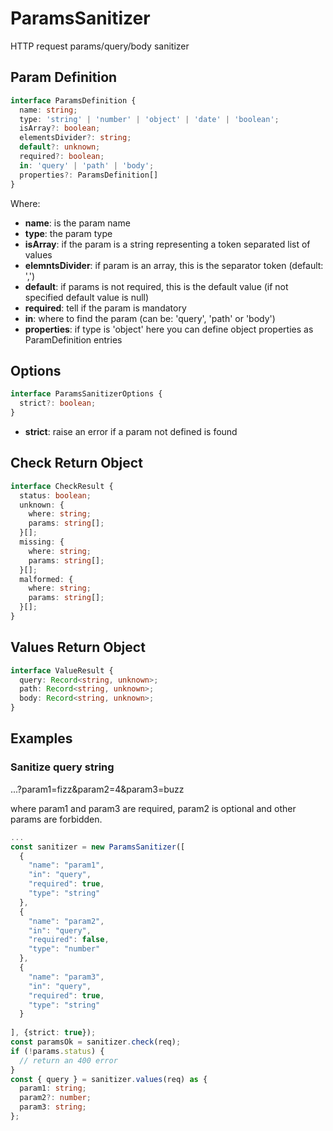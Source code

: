 # ParamsSanitizer
HTTP request params/query/body sanitizer

## Param Definition

```typescript
interface ParamsDefinition {
  name: string;
  type: 'string' | 'number' | 'object' | 'date' | 'boolean';
  isArray?: boolean;
  elementsDivider?: string;
  default?: unknown;
  required?: boolean;
  in: 'query' | 'path' | 'body';
  properties?: ParamsDefinition[]
}
```
Where:
* **name**: is the param name
* **type**: the param type
* **isArray**: if the param is a string representing a token separated list of values
* **elemntsDivider**: if param is an array, this is the separator token (default: ',')
* **default**: if params is not required, this is the default value (if not specified default value is null)
* **required**: tell if the param is mandatory
* **in**: where to find the param (can be: 'query', 'path' or 'body')
* **properties**: if type is 'object' here you can define object properties as ParamDefinition entries

## Options

```typescript
interface ParamsSanitizerOptions {
  strict?: boolean;
}
```

* **strict**: raise an error if a param not defined is found

## Check Return Object

```typescript
interface CheckResult {
  status: boolean;
  unknown: {
    where: string;
    params: string[];
  }[];
  missing: {
    where: string;
    params: string[];
  }[];
  malformed: {
    where: string;
    params: string[];
  }[];
}
```

## Values Return Object

```typescript
interface ValueResult {
  query: Record<string, unknown>;
  path: Record<string, unknown>;
  body: Record<string, unknown>;
}
```



## Examples

### Sanitize query string

...?param1=fizz&param2=4&param3=buzz

where param1 and param3 are required, param2 is optional and other params are forbidden.

```typescript
...
const sanitizer = new ParamsSanitizer([
  {
    "name": "param1",
    "in": "query",
    "required": true,
    "type": "string"
  },
  {
    "name": "param2",
    "in": "query",
    "required": false,
    "type": "number"
  },
  {
    "name": "param3",
    "in": "query",
    "required": true,
    "type": "string"
  }
  
], {strict: true});
const paramsOk = sanitizer.check(req);
if (!params.status) {
  // return an 400 error
}
const { query } = sanitizer.values(req) as {
  param1: string;
  param2?: number;
  param3: string;
};

```
